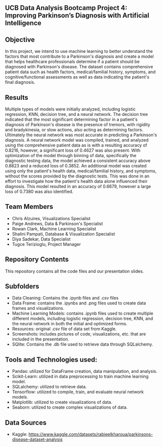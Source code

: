 ## UCB Data Analysis Bootcamp Project 4: Improving Parkinson’s Diagnosis with Artificial Intelligence 

## Objective
In this project, we intend to use machine learning to better understand the factors that most contribute to a Parkinson's diagnosis and create a model that helps healthcare professionals determine if a patient should be diagnosed with Parkinson's disease. The dataset contains comprehensive patient data such as health factors, medical/familial history, symptoms, and cognitive/functional assessments as well as data indicating the patient's final diagnosis. 

## Results
Multiple types of models were initially analyzed, including logistic regression, KNN, decision tree, and a neural network. The decision tree indicated that the most significant determining factor in a patient's diagnosis of Parkinson's disease is the presence of tremors, with rigidity and bradykinesia, or slow actions, also acting as determining factors. Ultimately the neural network was most accurate in predicting a Parkinson's diagnosis.
A neural network model was compiled, trained, and analyzed using the comprehensive patient data as is with a resulting accuracy of 0.8216, however, a significant loss of 0.4627 was also present. With optimization of the model through binning of data, specifically the diagnostic testing data, the model achieved a consistent accuracy above 0.8823 and a reduced loss of 0.3852. An additional model was created using only the patient's health data, medical/familial history, and symptoms, without the scores provided by the diagnostic tests. This was done in an effort to investigate how the patient's health data alone influenced their diagnosis. This model resulted in an accuracy of 0.6679, however a large loss of 0.7380 was also identified. 


## Team Members
- Chris Alzuires, Visualizations Specialist
- Paige Andrews, Data & Parkinson's Specialist
- Rowan Clark, Machine Learning Specialist
- Shalini Pampati, Database & Visualization Specialist
- Diya Sadekar, Data Specialist
- Tugce Terizioglu, Project Manager


## Repository Contents
This repository contains all the code files and our presentation slides.


## Subfolders
- Data Cleaning: Contains the .ipynb files and .csv files
- Data Frame: contains the .ipynbs and .png files used to create data frames and visualizations.
- Machine Learning Models: contains .ipynb files used to create multiple different models, including logistic regression, decision tree, KNN, and the neural network in both the initial and optimized forms.
- Resources: original .csv file of data set from Kaggle.
- Screenshots: includes pictures of code, visualizations, etc. that are included in the presentation.
- SQlite: Contains the .db file used to retrieve data through SQLalchemy.


## Tools and Technologies used:
- Pandas: utilized for DataFrame creation, data manipulation, and analysis.
- Scikit-Learn: utilized in data preprocessing to train machine learning model.
- SQLalchemy: utilized to retrieve data.
- Tensorflow: utilized to compile, train, and evaluate neural network models.
- Matplotlib: utilized to create visualizations of data.
- Seaborn: utilized to create complex visualizations of data. 

  
## Data Sources
- Kaggle: https://www.kaggle.com/datasets/rabieelkharoua/parkinsons-disease-dataset-analysis








